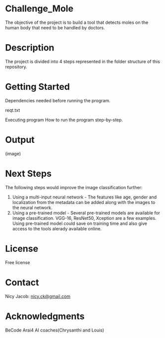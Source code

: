 # Challenge_Mole
The objective of the project is to build a tool that detects moles on the human body that need to be handled by doctors.

# Description
The project is divided into 4 steps represented in the folder structure of this repository.


# Getting Started
Dependencies needed before running the program.

reqt.txt

Executing program How to run the program step-by-step.


# Output

(image)

# Next Steps 
The following steps would improve the image classification further:
1. Using a multi-input neural network - The features like age, gender and localization from the metadata can be added along with the images to the neural network. 
2. Using a pre-trained model - Several pre-trained models are available for image classification. VGG-16, ResNet50, Xception are a few examples. Using pre-trained model could save on training time and also give access to the tools alerady available online.

# License
Free license

# Contact
Nicy Jacob: nicy.ck@gmail.com

# Acknowledgments
BeCode Arai4 AI coaches(Chrysanthi and Louis)
